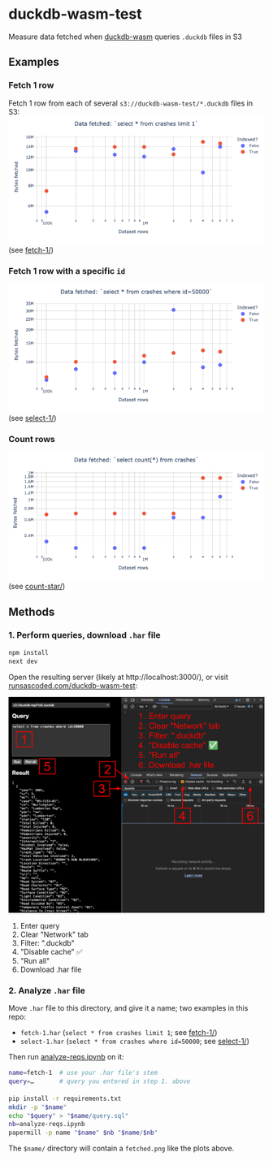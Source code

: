 # duckdb-wasm-test
Measure data fetched when [duckdb-wasm] queries `.duckdb` files in S3

## Examples

### Fetch 1 row
Fetch 1 row from each of several `s3://duckdb-wasm-test/*.duckdb` files in S3:
![](fetch-1/fetched.png)
(see [fetch-1/](fetch-1/))

### Fetch 1 row with a specific `id`

![](select-1/fetched.png)
(see [select-1/](select-1/))

### Count rows
![](count-star/fetched.png)
(see [count-star/](count-star/))

## Methods

### 1. Perform queries, download `.har` file

```bash
npm install
next dev
```

Open the resulting server (likely at http://localhost:3000/), or visit [runsascoded.com/duckdb-wasm-test](https://runsascoded.com/duckdb-wasm-test/):

![](duckdb-wasm-test%20screenshot.png)

1. Enter query
1. Clear "Network" tab
1. Filter: ".duckdb"
1. "Disable cache" ✅
1. "Run all"
1. Download .har file

### 2. Analyze `.har` file
Move `.har` file to this directory, and give it a name; two examples in this repo:
- `fetch-1.har` (`select * from crashes limit 1`; see [fetch-1/](fetch-1/))
- `select-1.har` (`select * from crashes where id=50000`; see [select-1/](select-1/))

Then run [analyze-reqs.ipynb](analyze-reqs.ipynb) on it:

```bash
name=fetch-1  # use your .har file's stem
query=…       # query you entered in step 1. above

pip install -r requirements.txt
mkdir -p "$name"
echo "$query" > "$name/query.sql"
nb=analyze-reqs.ipynb
papermill -p name "$name" $nb "$name/$nb"
```

The `$name/` directory will contain a `fetched.png` like the plots above.

[duckdb-wasm]: https://github.com/duckdb/duckdb-wasm
